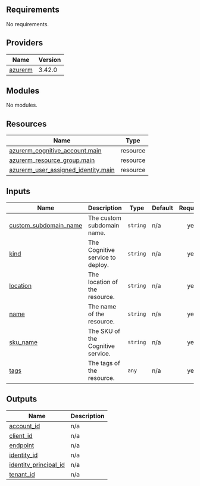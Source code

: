 <!-- BEGINNING OF PRE-COMMIT-TERRAFORM DOCS HOOK -->
## Requirements

No requirements.

## Providers

| Name | Version |
|------|---------|
| <a name="provider_azurerm"></a> [azurerm](#provider\_azurerm) | 3.42.0 |

## Modules

No modules.

## Resources

| Name | Type |
|------|------|
| [azurerm_cognitive_account.main](https://registry.terraform.io/providers/hashicorp/azurerm/latest/docs/resources/cognitive_account) | resource |
| [azurerm_resource_group.main](https://registry.terraform.io/providers/hashicorp/azurerm/latest/docs/resources/resource_group) | resource |
| [azurerm_user_assigned_identity.main](https://registry.terraform.io/providers/hashicorp/azurerm/latest/docs/resources/user_assigned_identity) | resource |

## Inputs

| Name | Description | Type | Default | Required |
|------|-------------|------|---------|:--------:|
| <a name="input_custom_subdomain_name"></a> [custom\_subdomain\_name](#input\_custom\_subdomain\_name) | The custom subdomain name. | `string` | n/a | yes |
| <a name="input_kind"></a> [kind](#input\_kind) | The Cognitive service to deploy. | `string` | n/a | yes |
| <a name="input_location"></a> [location](#input\_location) | The location of the resource. | `string` | n/a | yes |
| <a name="input_name"></a> [name](#input\_name) | The name of the resource. | `string` | n/a | yes |
| <a name="input_sku_name"></a> [sku\_name](#input\_sku\_name) | The SKU of the Cognitive service. | `string` | n/a | yes |
| <a name="input_tags"></a> [tags](#input\_tags) | The tags of the resource. | `any` | n/a | yes |

## Outputs

| Name | Description |
|------|-------------|
| <a name="output_account_id"></a> [account\_id](#output\_account\_id) | n/a |
| <a name="output_client_id"></a> [client\_id](#output\_client\_id) | n/a |
| <a name="output_endpoint"></a> [endpoint](#output\_endpoint) | n/a |
| <a name="output_identity_id"></a> [identity\_id](#output\_identity\_id) | n/a |
| <a name="output_identity_principal_id"></a> [identity\_principal\_id](#output\_identity\_principal\_id) | n/a |
| <a name="output_tenant_id"></a> [tenant\_id](#output\_tenant\_id) | n/a |
<!-- END OF PRE-COMMIT-TERRAFORM DOCS HOOK -->
